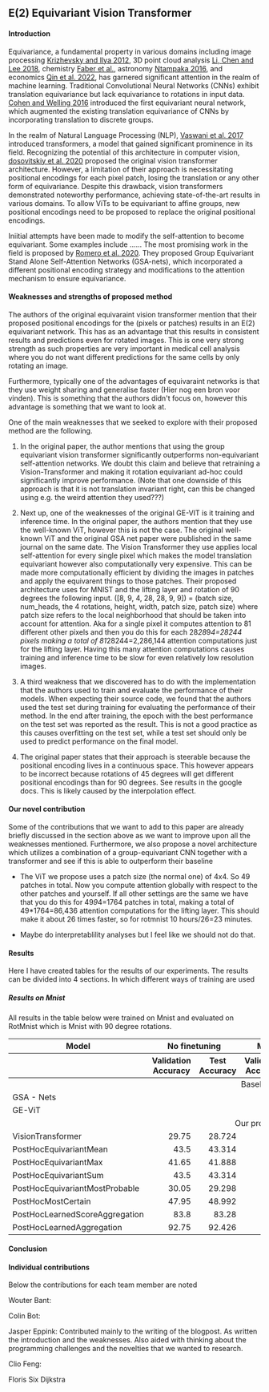 ## E(2) Equivariant Vision Transformer

[comment]: <Total blogpost should be a 20 minute read>

#### Introduction

[comment]: <Also add one paragraph of related work, should be similar to reviews on OpenReview.net>

[comment]: <Find out how the positional encoding truly is implemented and how this causes the equivariance property>

[comment]: < Mention the difference between E(2) and SE(2) equivarance, answer: SE(2) equivariance also adds reflection equivariance.>

Equivariance, a fundamental property in various domains including image processing [Krizhevsky and Ilya 2012](https://proceedings.neurips.cc/paper/2012/hash/c399862d3b9d6b76c8436e924a68c45b-Abstract.html), 3D point cloud analysis [Li, Chen and Lee 2018](https://openaccess.thecvf.com/content_cvpr_2018/html/Li_SO-Net_Self-Organizing_Network_CVPR_2018_paper.html), chemistry [Faber et al.](https://journals.aps.org/prl/abstract/10.1103/PhysRevLett.117.135502), astronomy [Ntampaka 2016](https://iopscience.iop.org/article/10.3847/0004-637X/831/2/135/meta), and economics [Qin et al. 2022](https://proceedings.neurips.cc/paper_files/paper/2022/hash/730d61b4d9ff794a028fa3a25b9b891d-Abstract-Conference.html), has garnered significant attention in the realm of machine learning. Traditional Convolutional Neural Networks (CNNs) exhibit translation equivariance but lack equivariance to rotations in input data. [Cohen and Welling 2016](https://proceedings.mlr.press/v48/cohenc16.html) introduced the first equivariant neural network, which augmented the existing translation equivariance of CNNs by incorporating translation to discrete groups.

In the realm of Natural Language Processing (NLP), [Vaswani et al. 2017](https://proceedings.neurips.cc/paper_files/paper/2017/hash/3f5ee243547dee91fbd053c1c4a845aa-Abstract.html) introduced transformers, a model that gained significant prominence in its field. Recognizing the potential of this architecture in computer vision, [dosovitskiy et al. 2020](https://arxiv.org/abs/2010.11929) proposed the original vision transformer architecture. However, a limitation of their approach is necessitating positional encodings for each pixel patch, losing the translation or any other form of equivariance. Despite this drawback, vision transformers demonstrated noteworthy performance, achieving state-of-the-art results in various domains. To allow ViTs to be equivariant to affine groups, new positional encodings need to be proposed to replace the original positional encodings. 

Iniitial attempts have been made to modify the self-attention to become equivariant. Some examples include ...... The most promising work in the field is proposed by [Romero et al. 2020](https://proceedings.mlr.press/v119/romero20a.html). They proposed Group Equivariant Stand Alone Self-Attention Networks (GSA-nets), which incorporated a different positional encoding strategy and modifications to the attention mechanism to ensure equivariance.

[comment]: <Dont forget to add the research question> 


#### Weaknesses and strengths of proposed method

The authors of the original equivaraint vision transformer mention that their proposed positional encodings for the (pixels or patches) results in an E(2) equivariant network. This has as an advantage that this results in consistent results and predictions even for rotated images. This is one very strong strength as such properties are very important in medical cell analysis where you do not want different predictions for the same cells by only rotating an image.

Furthermore, typically one of the advantages of equivaraint networks is that they use weight sharing and generalise faster (Hier nog een bron voor vinden). This is something that the authors didn't focus on, however this advantage is something that we want to look at.

One of the main weaknesses that we seeked to explore with their proposed method are the following. 
1. In the original paper, the author mentions that using the group equivariant vision transformer significantly outperforms non-equivariant self-attention networks. We doubt this claim and believe that retraining a Vision-Transformer and making it rotation equivariant ad-hoc could significantly improve performance. (Note that one downside of this approach is that it is not translation invariant right, can this be changed using e.g. the weird attention they used???)
2. Next up, one of the weaknesses of the original GE-VIT is it training and inference time. In the original paper, the authors mention that they use the well-known ViT, however this is not the case. The original well-known ViT and the original GSA net paper were published in the same journal on the same date. The Vision Transformer they use applies local self-attention for every single pixel which makes the model translation equivariant however also computationally very expensive. This can be made more computationally efficient by dividing the images in patches and apply the equivarent things to those patches. Their proposed architecture uses for MNIST and the lifting layer and rotation of 90 degrees the following input. ([8, 9, 4, 28, 28, 9, 9]) = (batch size, num_heads, the 4 rotations, height, width, patch size, patch size) where patch size refers to the local neighborhood that should be taken into account for attention. Aka for a single pixel it computes attention to 81 different other pixels and then you do this for each 28*28*9*4=28244 pixels making a total of 81*28244=2,286,144 attention computations just for the lifting layer. Having this many attention computations causes training and inference time to be slow for even relatively low resolution images.

3. A third weakness that we discovered has to do with the implementation that the authors used to train and evaluate the performance of their models. When expecting their source code, we found that the authors used the test set during training for evaluating the performance of their method. In the end after training, the epoch with the best performance on the test set was reported as the result. This is not a good practice as this causes overfitting on the test set, while a test set should only be used to predict performance on the final model.
4. The original paper states that their approach is steerable because the positional encoding lives in a continuous space. This however appears to be incorrect because rotations of 45 degrees will get different positional encodings than for 90 degrees. See results in the google docs. This is likely caused by the interpolation effect.

#### Our novel contribution

Some of the contributions that we want to add to this paper are already briefly discussed in the section above as we want to improve upon all the weaknesses mentioned. Furthermore, we also propose a novel architecture which utilizes a combination of a group-equivariant CNN together with a transformer and see if this is able to outperform their baseline

- The ViT we propose uses a patch size (the normal one) of 4x4. So 49 patches in total. Now you compute attention globally with respect to the other patches and yourself. If all other settings are the same we have that you do this for 49*9*4=1764 patches in total, making a total of 49*1764=86,436 attention computations for the lifting layer. This should make it about 26 times faster, so for rotmnist 10 hours/26=23 minutes.

- Maybe do interpretablility analyses but I feel like we should not do that.

[comment]: <How do we want to visualise attention as in the original ViT paper (okey ik ga die paper wel even bestuderen Figure 6 dus kijken)>



#### Results

Here I have created tables for the results of our experiments. The results can be divided into 4 sections. In which different ways of training are used


##### Results on Mnist 

All results in the table below were trained on Mnist and evaluated on RotMnist which is Mnist with 90 degree rotations.

<table>
    <thead>
        <tr>
            <th>Model</th>
            <th colspan = 2>No finetuning</th>
            <th colspan = 2>MLP finetuning</th>
            <th colspan = 2> Model finetuning </th>
        </tr>
        <tr>
            <th></th>
            <th >Validation Accuracy</th>
            <th >Test Accuracy</th>
            <th >Validation Accuracy</th>
            <th >Test Accuracy</th>
            <th >Validation Accuracy</th>
            <th >Test Accuracy</th>
        </tr>
    </thead>
    <tbody>
        <tr>
            <td> </td>
            <td colspan=6, align="center">  Baseline original models </td>
        </tr>
        <tr>
            <td>GSA - Nets</td>
            <td> </td>
            <td> </td>
            <td align="right"> - </td>
            <td align="right"> - </td>
            <td align="right"> - </td>
            <td align="right"> - </td>
        </tr>
        <tr>
            <td>GE-ViT </td>
            <td> </td>
            <td> </td>
            <td align="right"> - </td>
            <td align="right"> - </td>
            <td align="right"> - </td>
            <td align="right"> - </td>
        </tr>
        <tr>
            <td> </td>
            <td colspan=6, align="center">  Our proposed architectures </td>
        </tr>
<tr>
<td>VisionTransformer</td>
<td align="right">29.75</td>
<td align="right">28.724</td>
<td align="right">29.75</td>
<td align="right">28.724</td>
<td align="right">29.75</td>
<td align="right">28.724</td>
</tr>
<tr>
<td>PostHocEquivariantMean</td>
<td align="right">43.5</td>
<td align="right">43.314</td>
<td align="right">84.9</td>
<td align="right">85.496</td>
<td align="right">97.4</td>
<td align="right">97.526</td>
</tr>
<tr>
<td>PostHocEquivariantMax</td>
<td align="right">41.65</td>
<td align="right">41.888</td>
<td align="right">86.75</td>
<td align="right">87.128</td>
<td align="right">97.35</td>
<td align="right">97.28</td>
</tr>
<tr>
<td>PostHocEquivariantSum</td>
<td align="right">43.5</td>
<td align="right">43.314</td>
<td align="right">84.9</td>
<td align="right">85.496</td>
<td align="right">97.4</td>
<td align="right">97.526</td>
</tr>
<tr>
<td>PostHocEquivariantMostProbable</td>
<td align="right">30.05</td>
<td align="right">29.298</td>
<td align="right">10</td>
<td align="right">9.998</td>
<td align="right">10</td>
<td align="right">9.998</td>
</tr>
<tr>
<td>PostHocMostCertain</td>
<td align="right">47.95</td>
<td align="right">48.992</td>
<td align="right">82.95</td>
<td align="right">82.522</td>
<td align="right">96.3</td>
<td align="right">96.26</td>
</tr>
<tr>
<td>PostHocLearnedScoreAggregation</td>
<td align="right">83.8</td>
<td align="right">83.28</td>
<td align="right">87.35</td>
<td align="right">86.996</td>
<td align="right">94.9</td>
<td align="right">94.988</td>
</tr>
<tr>
<td>PostHocLearnedAggregation</td>
<td align="right">92.75</td>
<td align="right">92.426</td>
<td align="right">92.75</td>
<td align="right">92.408</td>
<td align="right">96.65</td>
<td align="right">96.16</td>
</tr>
        <tr>
    </tbody>
</table>

#### Conclusion


#### Individual contributions

Below the contributions for each team member are noted

Wouter Bant:


Colin Bot:


Jasper Eppink:
Contributed mainly to the writing of the blogpost. As written the introduction and the weaknesses. Also aided with thinking about the programming challenges and the novelties that we wanted to research. 


Clio Feng:


Floris Six Dijkstra
